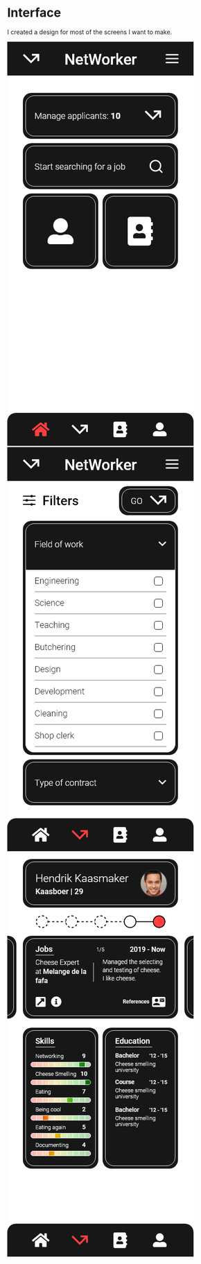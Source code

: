 # Interface

I created a design for most of the screens I want to make.

![ja](./images/Hoofdscherm.png)
![ja](./images/Filterscherm.png)
![ja](./images/Matchscherm.png)
